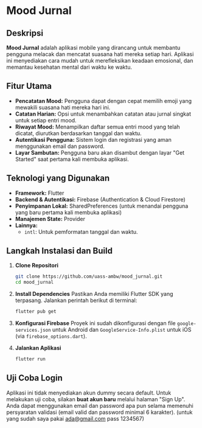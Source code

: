 # Mood Jurnal

## Deskripsi

**Mood Jurnal** adalah aplikasi mobile yang dirancang untuk membantu pengguna melacak dan mencatat suasana hati mereka setiap hari. Aplikasi ini menyediakan cara mudah untuk merefleksikan keadaan emosional, dan memantau kesehatan mental dari waktu ke waktu.

## Fitur Utama

* **Pencatatan Mood:** Pengguna dapat dengan cepat memilih emoji yang mewakili suasana hati mereka hari ini.
* **Catatan Harian:** Opsi untuk menambahkan catatan atau jurnal singkat untuk setiap entri mood.
* **Riwayat Mood:** Menampilkan daftar semua entri mood yang telah dicatat, diurutkan berdasarkan tanggal dan waktu.
* **Autentikasi Pengguna:** Sistem login dan registrasi yang aman menggunakan email dan password.
* **Layar Sambutan:** Pengguna baru akan disambut dengan layar "Get Started" saat pertama kali membuka aplikasi.

## Teknologi yang Digunakan

* **Framework:** Flutter
* **Backend & Autentikasi:** Firebase (Authentication & Cloud Firestore)
* **Penyimpanan Lokal:** SharedPreferences (untuk menandai pengguna yang baru pertama kali membuka aplikasi)
* **Manajemen State:** Provider
* **Lainnya:**
    * `intl`: Untuk pemformatan tanggal dan waktu.

## Langkah Instalasi dan Build

1.  **Clone Repositori**

    ```bash
    git clone https://github.com/uass-ambw/mood_jurnal.git
    cd mood_jurnal
    ```

2.  **Install Dependencies**
    Pastikan Anda memiliki Flutter SDK yang terpasang. Jalankan perintah berikut di terminal:

    ```bash
    flutter pub get
    ```

3.  **Konfigurasi Firebase**
    Proyek ini sudah dikonfigurasi dengan file `google-services.json` untuk Android dan `GoogleService-Info.plist` untuk iOS (via `firebase_options.dart`).

4.  **Jalankan Aplikasi**
    ```bash
    flutter run
    ```

## Uji Coba Login

Aplikasi ini tidak menyediakan akun dummy secara default. Untuk melakukan uji coba, silakan **buat akun baru** melalui halaman "Sign Up". Anda dapat menggunakan email dan password apa pun selama memenuhi persyaratan validasi (email valid dan password minimal 6 karakter).
(untuk yang sudah saya pakai ada@gmail.com pass 1234567)